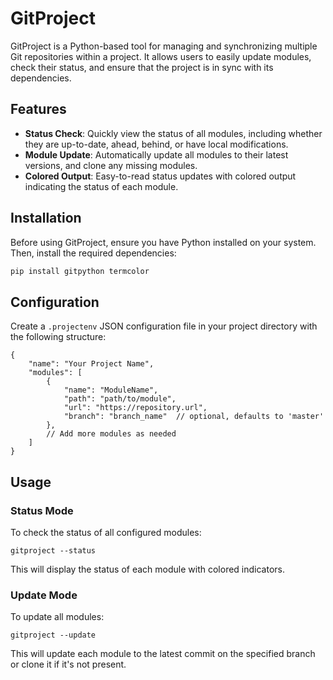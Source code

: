 # GitProject

GitProject is a Python-based tool for managing and synchronizing multiple Git repositories within a project. It allows users to easily update modules, check their status, and ensure that the project is in sync with its dependencies.

## Features

- **Status Check**: Quickly view the status of all modules, including whether they are up-to-date, ahead, behind, or have local modifications.
- **Module Update**: Automatically update all modules to their latest versions, and clone any missing modules.
- **Colored Output**: Easy-to-read status updates with colored output indicating the status of each module.

## Installation

Before using GitProject, ensure you have Python installed on your system. Then, install the required dependencies:

```bash
pip install gitpython termcolor
```
Configuration
-------------

Create a `.projectenv` JSON configuration file in your project directory with the following structure:

```
{
    "name": "Your Project Name",
    "modules": [
        {
            "name": "ModuleName",
            "path": "path/to/module",
            "url": "https://repository.url",
            "branch": "branch_name"  // optional, defaults to 'master'
        },
        // Add more modules as needed
    ]
}

```
Usage
-----

### Status Mode

To check the status of all configured modules:

`gitproject --status`

This will display the status of each module with colored indicators.

### Update Mode

To update all modules:

`gitproject --update`

This will update each module to the latest commit on the specified branch or clone it if it's not present.
